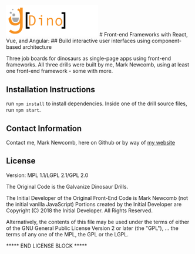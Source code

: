 <img src="https://raw.githubusercontent.com/MarkNewcomb1/galvanize-dinosaurs-public/master/drills/version-1/assets/g-dino.png" width="250">
# Front-end Frameworks with React, Vue, and Angular:
## Build interactive user interfaces using component-based architecture

Three job boards for dinosaurs as single-page apps using front-end frameworks. All three drills were built by me, Mark Newcomb, using at least one front-end framework - some with more. 

## Installation Instructions

run `npm install` to install dependencies. Inside one of the drill source files, run `npm start`. 

## Contact Information

Contact me, Mark Newcomb, here on Github or by way of [my website](http://marknewcomb1.com)

## License

Version: MPL 1.1/LGPL 2.1/GPL 2.0

The Original Code is the Galvanize Dinosaur Drills.

The Initial Developer of the Original Front-End Code is
Mark Newcomb (not the initial vanilla JavaScript)
Portions created by the Initial Developer are Copyright (C) 2018
the Initial Developer. All Rights Reserved.

Alternatively, the contents of this file may be used under the terms of
either of the GNU General Public License Version 2 or later (the "GPL"),
...
the terms of any one of the MPL, the GPL or the LGPL.

***** END LICENSE BLOCK *****
